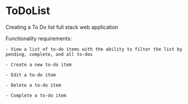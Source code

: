 # ToDoList
Creating a To Do list full stack web application

Functionality requirements:

    - View a list of to-do items with the ability to filter the list by pending, complete, and all to-dos

    - Create a new to-do item

    - Edit a to-do item

    - Delete a to-do item

    - Complete a to-do item
